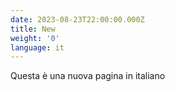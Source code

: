 ```yaml
---
date: 2023-08-23T22:00:00.000Z
title: New
weight: '0'
language: it
---
```


Questa è una nuova pagina in italiano